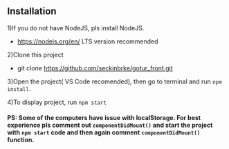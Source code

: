 ## Installation

1)If you do not have NodeJS, pls install NodeJS.
-  https://nodejs.org/en/ LTS version recommended

2)Clone this project
- git clone https://github.com/seckinbrke/gotur_front.git

3)Open the project( VS Code recomended), then go to terminal and run `npm install`.

4)To display project, run `npm start`

#### PS: Some of the computers have issue with localStorage. For best experience pls comment out `componentDidMount()` and start the project with `npm start` code and then again comment `componentDidMount()` function.